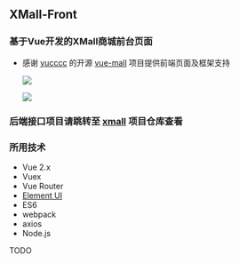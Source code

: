 ## XMall-Front
### 基于Vue开发的XMall商城前台页面
- 感谢 [yucccc](https://github.com/yucccc) 的开源 [vue-mall](https://github.com/yucccc/vue-mall) 项目提供前端页面及框架支持
    
    ![](https://github.com/Exrick/Exrick/blob/master/pics/XMall-Front/QQ%E6%88%AA%E5%9B%BE20170915134720.png)

    ![](https://github.com/Exrick/Exrick/blob/master/pics/XMall-Front/QQ%E6%88%AA%E5%9B%BE20170915135622.png)

### 后端接口项目请跳转至 [xmall](https://github.com/Exrick/xmall) 项目仓库查看
    
### 所用技术

- Vue 2.x
- Vuex
- Vue Router
- [Element UI](http://element.eleme.io/#/zh-CN)
- ES6
- webpack
- axios
- Node.js

TODO